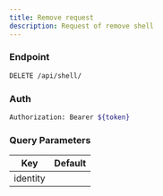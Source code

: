 ```yaml
---
title: Remove request
description: Request of remove shell
---
```


### Endpoint

```bash
DELETE /api/shell/
```

### Auth

```bash
Authorization: Bearer ${token}
```

### Query Parameters

| Key | Default |
|-----|---------|
| identity |  |

